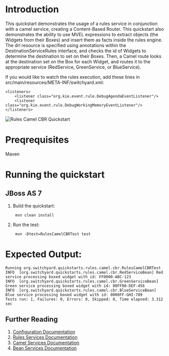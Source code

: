 Introduction
============
This quickstart demonstrates the usage of a rules service in conjunction with a camel service, creating a Content-Based Router.
This quickstart also demonstrates the ability to use MVEL expressions to extract objects (the Widgets from their Boxes) and insert them as facts inside the rules engine.
The drl resource is specified using annotations within the DestinationServiceRules interface, and checks the id of Widgets to determine the destination to set on their Boxes.
Then, a Camel route looks at the destination set on the Box for each Widget, and routes it to the appropriate service (RedService, GreenService, or BlueService).

If you would like to watch the rules execution, add these lines in
src/main/resources/META-INF/switchyard.xml:
```
<listeners>
    <listener class="org.kie.event.rule.DebugAgendaEventListener"/>
    <listener class="org.kie.event.rule.DebugWorkingMemoryEventListener"/>
</listeners>
```

![Rules Camel CBR Quickstart](https://github.com/jboss-switchyard/quickstarts/raw/master/rules-camel-cbr/rules-camel-cbr.jpg)


Preqrequisites 
==============
Maven

Running the quickstart
======================

JBoss AS 7
----------
1. Build the quickstart:

        mvn clean install

2. Run the test:

        mvn -Dtest=RulesCamelCBRTest test

Expected Output:
================
```
Running org.switchyard.quickstarts.rules.camel.cbr.RulesCamelCBRTest
INFO  [org.switchyard.quickstarts.rules.camel.cbr.RedServiceBean] Red service processing boxed widget with id: FF0000-ABC-123
INFO  [org.switchyard.quickstarts.rules.camel.cbr.GreenServiceBean] Green service processing boxed widget with id: 00FF00-DEF-456
INFO  [org.switchyard.quickstarts.rules.camel.cbr.BlueServiceBean] Blue service processing boxed widget with id: 0000FF-GHI-789
Tests run: 1, Failures: 0, Errors: 0, Skipped: 0, Time elapsed: 3.312 sec
```

## Further Reading

1. [Configuration Documentation](https://docs.jboss.org/author/display/SWITCHYARD/Configuration)
2. [Rules Services Documentation](https://docs.jboss.org/author/display/SWITCHYARD/Rules)
3. [Camel Services Documentation](https://docs.jboss.org/author/display/SWITCHYARD/Camel)
4. [Bean Services Documentation](https://docs.jboss.org/author/display/SWITCHYARD/Bean)
